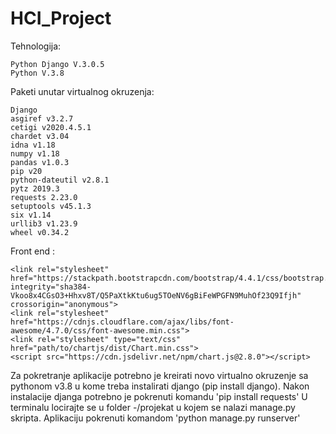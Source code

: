 # HCI_Project

Tehnologija: 

    Python Django V.3.0.5
    Python V.3.8
    
Paketi unutar virtualnog okruzenja:

    Django
    asgiref v3.2.7
    cetigi v2020.4.5.1
    chardet v3.04
    idna v1.18
    numpy v1.18
    pandas v1.0.3
    pip v20
    python-dateutil v2.8.1
    pytz 2019.3
    requests 2.23.0
    setuptools v45.1.3
    six v1.14
    urllib3 v1.23.9
    wheel v0.34.2
    
Front end : 

    <link rel="stylesheet" href="https://stackpath.bootstrapcdn.com/bootstrap/4.4.1/css/bootstrap.min.css" integrity="sha384-Vkoo8x4CGsO3+Hhxv8T/Q5PaXtkKtu6ug5TOeNV6gBiFeWPGFN9MuhOf23Q9Ifjh" crossorigin="anonymous">
    <link rel="stylesheet" href="https://cdnjs.cloudflare.com/ajax/libs/font-awesome/4.7.0/css/font-awesome.min.css">
    <link rel="stylesheet" type="text/css" href="path/to/chartjs/dist/Chart.min.css">
    <script src="https://cdn.jsdelivr.net/npm/chart.js@2.8.0"></script>
  
 Za pokretranje aplikacije potrebno je kreirati novo virtualno okruzenje sa pythonom v3.8 u kome treba instalirati django (pip install django).
 Nakon instalacije djanga potrebno je pokrenuti komandu 'pip install requests'
 U terminalu locirajte se u folder -/projekat u kojem se nalazi manage.py skripta. Aplikaciju pokrenuti komandom 'python manage.py runserver'
 